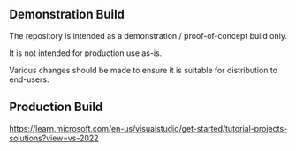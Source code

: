 ## Demonstration Build

The repository is intended as a demonstration / proof-of-concept build only.

It is not intended for production use as-is.

Various changes should be made to ensure it is suitable for distribution to end-users. 

## Production Build

https://learn.microsoft.com/en-us/visualstudio/get-started/tutorial-projects-solutions?view=vs-2022
